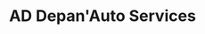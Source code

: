 ---
title: "AD Depan'Auto Services"
url: /cherisy/ad-depanauto-services/
shop: réparation de voitures
---